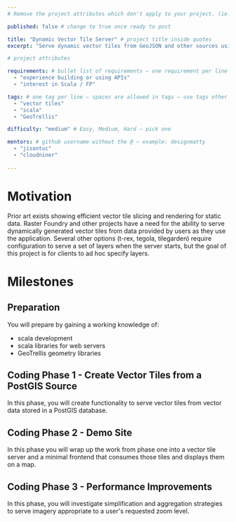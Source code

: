```yaml
---
# Remove the project attributes which don't apply to your project. (ie: if no issues, delete the issues section)

published: false # change to true once ready to post

title: "Dynamic Vector Tile Server" # project title inside quotes
excerpt: "Serve dynamic vector tiles from GeoJSON and other sources using GeoTrellis" # shows on project list page

# project attributes

requirements: # bullet list of requirements – one requirement per line – follow below format
  - "experience building or using APIs"
  - "interest in Scala / FP"

tags: # one tag per line – spaces are allowed in tags – use tags other posts use
  - "vector tiles"
  - "scala"
  - "GeoTrellis"

difficulty: "medium" # Easy, Medium, Hard – pick one

mentors: # github username without the @ – example: designmatty
  - "jisantuc"
  - "cloudniner"
  
---
```


# Motivation

Prior art exists showing efficient vector tile slicing and rendering for static data. Raster Foundry and other projects have a need for the ability to serve dynamically generated vector tiles from data provided by users as they use the application. Several other options (t-rex, tegola, tilegarden) require configuration to serve a set of layers when the server starts, but the goal of this project is for clients to ad hoc specify layers.

# Milestones

## Preparation

You will prepare by gaining a working knowledge of:

  - scala development
  - scala libraries for web servers
  - GeoTrellis geometry libraries

## Coding Phase 1 - Create Vector Tiles from a PostGIS Source

In this phase, you will create functionality to serve vector tiles from vector data stored in a PostGIS database. 

## Coding Phase 2 - Demo Site

In this phase you will wrap up the work from phase one into a vector tile server and a minimal frontend that consumes those tiles and displays them on a map.


## Coding Phase 3 - Performance Improvements

In this phase, you will investigate simplification and aggregation strategies to serve imagery appropriate to a user's requested zoom level.
